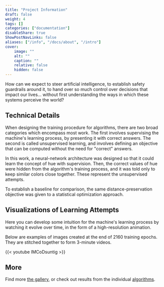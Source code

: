 ```yaml
---
title: "Project Information"
draft: false
weight: 4
tags: []
categories: ["documentation"]
disableShare: true
ShowPostNavLinks: false
aliases: ["/info", "/docs/about", "/intro"]
cover:
    image: ""
    alt: ""
    caption: ""
    relative: false
    hidden: false
---
```


How can we expect to steer artificial intelligence, to establish safety guardrails around it, to hand over so much control over decisions that impact our lives... without first understanding the ways in which these systems perceive the world?


## Technical Details

When designing the training procedure for algorithms, there are two broad categories which encompass most work. The first involves supervising the machine's learning process, by presenting it with correct answers. The second is called unsupervised learning, and involves defining an objective that can be computed without the need for "correct" answers.

In this work, a neural-network architecture was designed so that it could learn the concept of hue with supervision.
Then, the correct values of hue were hidden from the algorithm's training process, and it was told only to keep similar colors close together. These represent the unsupervised attempts.

To establish a baseline for comparison, the same distance-preservation objective was given to a statistical optimization approach.


## Visualizations of Learning Attempts

Here you can develop some intuition for the machine's learning process by watching it evolve over time, in the form of a high-resolution animation.

Below are examples of images created at the end of 2160 training epochs. 
They are stitched together to form 3-minute videos.


{{< youtube IMCoDsuntig >}}

## More
Find more [the gallery](/gallery), or check out results from the individual [algorithms](/tags/algorithm).

